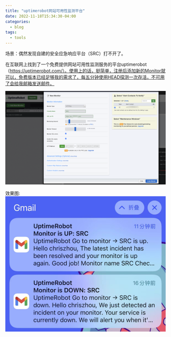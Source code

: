 ```yaml
---
title: "uptimerobot网站可用性监测平台"
date: 2022-11-18T15:34:30-04:00
categories:
  - blog
tags:
  - tools
---
```


场景：偶然发现自建的安全应急响应平台（SRC）打不开了。

在互联网上找到了一个免费提供网站可用性监测服务的平台uptimerobot（https://uptimerobot.com/）。使用上的话，挺简单，注册后添加新的Monitor就可以，免费版本已经足够我的需求了，每五分钟使用HEAD探测一次存活，不可用了会给我邮箱发送邮件。

![](../assets/images/20221118095335.png)

效果图:
![](../assets/images/20221118103154.jpg)
